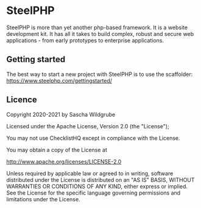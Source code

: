# SteelPHP
SteelPHP is more than yet another php-based framework. It is a website development kit. It has all it takes to build complex, robust and secure web applications - from early prototypes to enterprise applications.

## Getting started
The best way to start a new project with SteelPHP is to use the scaffolder:
https://www.steelphp.com/gettingstarted/

## Licence
Copyright 2020-2021 by Sascha Wildgrube

Licensed under the Apache License, Version 2.0 (the "License");

You may not use ChecklistHQ except in compliance with the License.

You may obtain a copy of the License at

http://www.apache.org/licenses/LICENSE-2.0

Unless required by applicable law or agreed to in writing, software distributed under the License is distributed on an "AS IS" BASIS, WITHOUT WARRANTIES OR CONDITIONS OF ANY KIND, either express or implied. See the License for the specific language governing permissions and limitations under the License.
